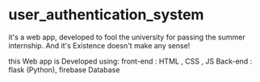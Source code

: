 # user_authentication_system
it's a web app, developed to fool the university for passing the summer internship. And it's Existence doesn't make any sense!

this Web app is Developed using:
front-end : HTML , CSS , JS
Back-end  : flask (Python), firebase Database


